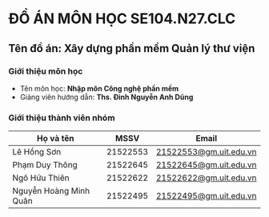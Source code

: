 # ĐỒ ÁN MÔN HỌC SE104.N27.CLC 
## Tên đồ án: Xây dựng phần mềm Quản lý thư viện

### Giới thiệu môn học
- Tên môn học: **Nhập môn Công nghệ phần mềm**
- Giảng viên hướng dẫn: **Ths. Đinh Nguyễn Anh Dũng**

### Giới thiệu thành viên nhóm
|Họ và tên|MSSV|Email|
|-|-|-|
|Lê Hồng Sơn|21522553| 21522553@gm.uit.edu.vn|
|Phạm Duy Thông|21522645| 21522645@gm.uit.edu.vn|
|Ngô Hữu Thiên|21522622| 21522622@gm.uit.edu.vn|
|Nguyễn Hoàng Minh Quân| 21522495| 21522495@gm.uit.edu.vn|
